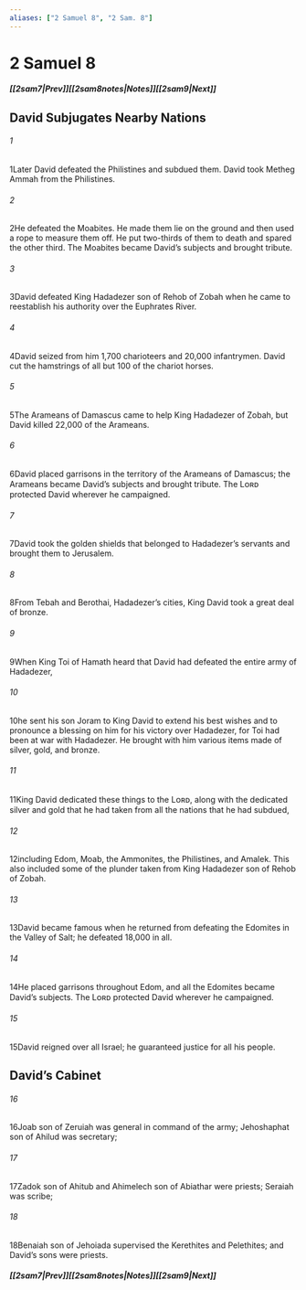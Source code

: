 ```yaml
---
aliases: ["2 Samuel 8", "2 Sam. 8"]
---
```

# 2 Samuel 8
##### <span class=arrow-left></span>[[2sam7|Prev]]<span class=navigation-separator></span>[[2sam8notes|Notes]]<span class=navigation-separator></span>[[2sam9|Next]]<span class=arrow-right></span>
## David Subjugates Nearby Nations
###### 1
<span class=verse-first>1</span>Later David defeated the Philistines and subdued them. David took Metheg Ammah from the Philistines.
<div class=paragraph-break></div>

###### 2
<span class=verse-first>2</span>He defeated the Moabites. He made them lie on the ground and then used a rope to measure them off. He put two-thirds of them to death and spared the other third. The Moabites became David’s subjects and brought tribute.
<div class=paragraph-break></div>

###### 3
<span class=verse-first>3</span>David defeated King Hadadezer son of Rehob of Zobah when he came to reestablish his authority over the Euphrates River.
###### 4
<span class=verse-body>4</span>David seized from him 1,700 charioteers and 20,000 infantrymen. David cut the hamstrings of all but 100 of the chariot horses.
###### 5
<span class=verse-body>5</span>The Arameans of Damascus came to help King Hadadezer of Zobah, but David killed 22,000 of the Arameans.
###### 6
<span class=verse-body>6</span>David placed garrisons in the territory of the Arameans of Damascus; the Arameans became David’s subjects and brought tribute. The Lᴏʀᴅ protected David wherever he campaigned.
###### 7
<span class=verse-body>7</span>David took the golden shields that belonged to Hadadezer’s servants and brought them to Jerusalem.
###### 8
<span class=verse-body>8</span>From Tebah and Berothai, Hadadezer’s cities, King David took a great deal of bronze.
<div class=paragraph-break></div>

###### 9
<span class=verse-first>9</span>When King Toi of Hamath heard that David had defeated the entire army of Hadadezer,
###### 10
<span class=verse-body>10</span>he sent his son Joram to King David to extend his best wishes and to pronounce a blessing on him for his victory over Hadadezer, for Toi had been at war with Hadadezer. He brought with him various items made of silver, gold, and bronze.
###### 11
<span class=verse-body>11</span>King David dedicated these things to the Lᴏʀᴅ, along with the dedicated silver and gold that he had taken from all the nations that he had subdued,
###### 12
<span class=verse-body>12</span>including Edom, Moab, the Ammonites, the Philistines, and Amalek. This also included some of the plunder taken from King Hadadezer son of Rehob of Zobah.
<div class=paragraph-break></div>

###### 13
<span class=verse-first>13</span>David became famous when he returned from defeating the Edomites in the Valley of Salt; he defeated 18,000 in all.
###### 14
<span class=verse-body>14</span>He placed garrisons throughout Edom, and all the Edomites became David’s subjects. The Lᴏʀᴅ protected David wherever he campaigned.
<div class=paragraph-break></div>

###### 15
<span class=verse-first>15</span>David reigned over all Israel; he guaranteed justice for all his people.
## David’s Cabinet
###### 16
<span class=verse-body>16</span>Joab son of Zeruiah was general in command of the army; Jehoshaphat son of Ahilud was secretary;
###### 17
<span class=verse-body>17</span>Zadok son of Ahitub and Ahimelech son of Abiathar were priests; Seraiah was scribe;
###### 18
<span class=verse-body>18</span>Benaiah son of Jehoiada supervised the Kerethites and Pelethites; and David’s sons were priests.
##### <span class=arrow-left></span>[[2sam7|Prev]]<span class=navigation-separator></span>[[2sam8notes|Notes]]<span class=navigation-separator></span>[[2sam9|Next]]<span class=arrow-right></span>